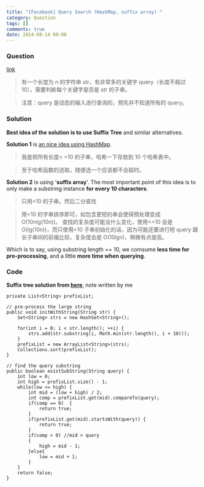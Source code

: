```yaml
---
title: "[Facebook] Query Search (HashMap, suffix array) "
category: Question
tags: []
comments: true
date: 2014-08-14 00:00
---
```



### Question

[link](http://www.itint5.com/oj/#15)

> 有一个长度为 n 的字符串 str，有非常多的关键字 query（长度不超过 10），需要判断每个关键字是否是 str 的子串。

> 注意：query 是动态的输入进行查询的，预先并不知道所有的 query。

### Solution

**Best idea of the solution is to use Suffix Tree** and similar alternatives.

**Solution 1** is [an nice idea using HashMap](http://www.itint5.com/discuss/27/%E5%BA%94%E8%AF%A5%E6%80%8E%E4%B9%88%E9%A2%84%E5%A4%84%E7%90%86).

> 我是把所有长度< =10 的子串，哈希一下存放到 10 个哈希表中。

> 至于哈希函数的选取，随便选一个应该都不会超时。

**Solution 2** is using '**suffix array**'. The most important point of this idea is to only make a substring instance **for every 10 characters**.

> 只用=10 的子串。然后二分查找

> 用=10 的字串排序即可，如包含更短的串会使得预处理变成 O(10nlg(10n))。 查找的复杂度可能没什么变化，使用<=10 会是 O(lg(10n))，而只使用=10 子串初始化的话，因为可能还要进行短 query 跟长子串间的前缀比较，复杂度会是 O(10lgn)，稍微有点提高。

Which is to say, using substring length == 10, we comsume **less time for pre-processing**, and a little **more time when querying**.

### Code

**Suffix tree solution from [here](http://www.itint5.com/discuss/203/%E8%B6%85%E7%AE%80%E5%8D%95%E7%9A%84prefix-array-java-code)**, note written by me

    private List<String> prefixList;

    // pre-process the large string
    public void initWithString(String str) {
        Set<String> strs = new HashSet<String>();

        for(int i = 0; i < str.length(); ++i) {
            strs.add(str.substring(i, Math.min(str.length(), i + 10)));
        }
        prefixList = new ArrayList<String>(strs);
        Collections.sort(prefixList);
    }

    // find the query substring
    public boolean existSubString(String query) {
        int low = 0;
        int high = prefixList.size() - 1;
        while(low <= high) {
            int mid = (low + high) / 2;
            int comp = prefixList.get(mid).compareTo(query);
            if(comp == 0)  {
                return true;
            }
            if(prefixList.get(mid).startsWith(query)) {
                return true;
            }
            if(comp > 0) //mid > query
            {
                high = mid - 1;
            }else{
                low = mid + 1;
            }
        }
        return false;
    }
